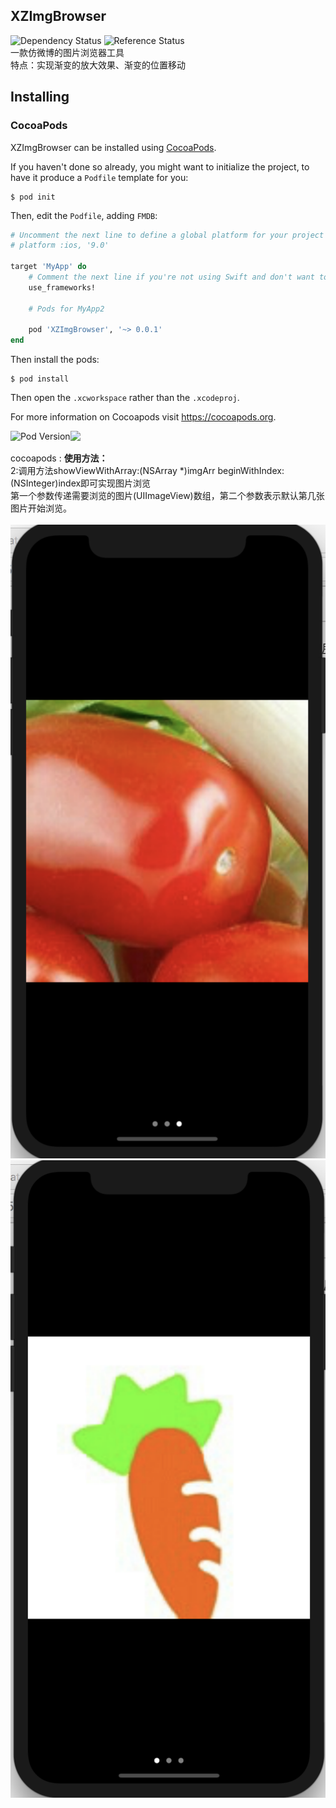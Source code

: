 ## XZImgBrowser
![Dependency Status](https://camo.githubusercontent.com/ca443f86f08ce17c6e2afe65b7dd4224b7027707/687474703a2f2f696d672e736869656c64732e696f2f636f636f61706f64732f762f5344576562496d6167652e7376673f7374796c653d666c6174)
![Reference Status](https://camo.githubusercontent.com/688f74614f907dfe08f0c047a0f42c6b5303152c/687474703a2f2f696d672e736869656c64732e696f2f636f636f61706f64732f6c2f5344576562496d6167652e7376673f7374796c653d666c6174)
<br>一款仿微博的图片浏览器工具<br>特点：实现渐变的放大效果、渐变的位置移动

## Installing

### CocoaPods

XZImgBrowser can be installed using [CocoaPods](https://cocoapods.org/).

If you haven't done so already, you might want to initialize the project, to have it produce a `Podfile` template for you:

```
$ pod init
```

Then, edit the `Podfile`, adding `FMDB`:

```ruby
# Uncomment the next line to define a global platform for your project
# platform :ios, '9.0'

target 'MyApp' do
    # Comment the next line if you're not using Swift and don't want to use dynamic frameworks
    use_frameworks!

    # Pods for MyApp2

    pod 'XZImgBrowser', '~> 0.0.1'
end
```

Then install the pods:

```
$ pod install
```

Then open the `.xcworkspace` rather than the `.xcodeproj`.

For more information on Cocoapods visit https://cocoapods.org.

<img src="https://camo.githubusercontent.com/ca443f86f08ce17c6e2afe65b7dd4224b7027707/687474703a2f2f696d672e736869656c64732e696f2f636f636f61706f64732f762f5344576562496d6167652e7376673f7374796c653d666c6174" alt="Pod Version" data-canonical-src="http://img.shields.io/cocoapods/v/SDWebImage.svg?style=flat" style="max-width:100%;float:left"/>
<img src ="https://camo.githubusercontent.com/688f74614f907dfe08f0c047a0f42c6b5303152c/687474703a2f2f696d672e736869656c64732e696f2f636f636f61706f64732f6c2f5344576562496d6167652e7376673f7374796c653d666c6174" style="max-width:100%;" />



cocoapods : 
<b>使用方法：</b><br>
2:调用方法showViewWithArray:(NSArray *)imgArr beginWithIndex:(NSInteger)index即可实现图片浏览<br>
第一个参数传递需要浏览的图片(UIImageView)数组，第二个参数表示默认第几张图片开始浏览。<br><br>
<img src="https://github.com/mrkizy/XZImgBrowser/blob/master/Demo/pic1.png" />
<img src="https://github.com/mrkizy/XZImgBrowser/blob/master/Demo/pic2.png" />
